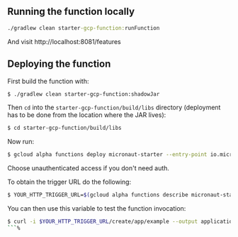 ## Running the function locally

```cmd
./gradlew clean starter-gcp-function:runFunction
```

And visit http://localhost:8081/features

## Deploying the function

First build the function with:

```bash
$ ./gradlew clean starter-gcp-function:shadowJar
```

Then `cd` into the `starter-gcp-function/build/libs` directory (deployment has to be done from the location where the JAR lives):

```bash
$ cd starter-gcp-function/build/libs
```

Now run:

```bash
$ gcloud alpha functions deploy micronaut-starter --entry-point io.micronaut.gcp.function.http.HttpFunction --runtime java11 --trigger-http
```

Choose unauthenticated access if you don't need auth.

To obtain the trigger URL do the following:

```bash
$ YOUR_HTTP_TRIGGER_URL=$(gcloud alpha functions describe micronaut-starter --format='value(httpsTrigger.url)')
```

You can then use this variable to test the function invocation:

```bash
$ curl -i $YOUR_HTTP_TRIGGER_URL/create/app/example --output application.zip
```%
